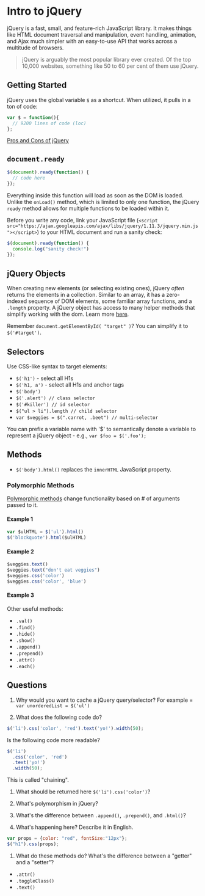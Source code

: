 # Intro to jQuery

jQuery is a fast, small, and feature-rich JavaScript library. It makes things like HTML document traversal and manipulation, event handling, animation, and Ajax much simpler with an easy-to-use API that works across a multitude of browsers.

> jQuery is arguably the most popular library ever created. Of the top 10,000 websites, something like 50 to 60 per cent of them use jQuery.

## Getting Started

jQuery uses the global variable `$` as a shortcut. When utilized, it pulls in a ton of code:

```javascript
var $ = function(){
  // 9200 lines of code (loc)
};
```

[Pros and Cons of jQuery](http://www.webdesignerdepot.com/2012/09/jquery-the-good-the-bad-and-the-ugly/)

## `document.ready`

```javascript
$(document).ready(function() {
  // code here
});
```

Everything inside this function will load as soon as the DOM is loaded. Unlike the `onLoad()` method, which is limited to only one function, the jQuery `ready` method allows for multiple functions to be loaded within it.

Before you write any code, link your JavaScript file (`<script src="https://ajax.googleapis.com/ajax/libs/jquery/1.11.3/jquery.min.js"></script>`) to your HTML document and run a sanity check:


```javascript
$(document).ready(function() {
  console.log("sanity check!")
});
```

## jQuery Objects

When creating new elements (or selecting existing ones), jQuery *often* returns the elements in a collection. Similar to an array, it has a zero-indexed sequence of DOM elements, some familiar array functions, and a `.length` property. A jQuery object has access to many helper methods that simplify working with the dom. Learn more [here](https://learn.jquery.com/using-jquery-core/jquery-object/).

Remember `document.getElementById( "target" )`? You can simplify it to `$('#target')`.

## Selectors

Use CSS-like syntax to target elements:

* `$('h1')` - select all H1s
* `$('h1, a')` - select all H1s and anchor tags
* `$('body')`
* `$('.alert') // class selector`
* `$('#killer') // id selector`
* `$("ul > li").length // child selector`
* `var $veggies = $(".carrot, .beet") // multi-selector`

You can prefix a variable name with '$' to semantically denote a variable to represent a jQuery object - e.g., `var $foo = $('.foo');`

## Methods

* `$('body').html()` replaces the `innerHTML` JavaScript property.

### Polymorphic Methods

[Polymorphic methods](http://stackoverflow.com/questions/27642239/what-is-polymorphism-in-javascript) change functionality based on # of arguments passed to it.

#### Example 1

```javascript
var $ulHTML = $('ul').html()
$('blockquote').html($ulHTML)
```

#### Example 2


```javascript
$veggies.text()
$veggies.text("don't eat veggies")
$veggies.css('color')
$veggies.css('color', 'blue')
```

#### Example 3

Other useful methods:
* `.val()`
* `.find()`
* `.hide()`
* `.show()`
* `.append()`
* `.prepend()`
* `.attr()`
* `.each()`

## Questions

1. Why would you want to cache a jQuery query/selector? For example = `var unorderedList = $('ul')`

1. What does the following code do?

  ```javascript
  $('li').css('color', 'red').text('yo!').width(50);
  ```

  Is the following code more readable?

  ```javascript
  $('li')
    .css('color', 'red')
    .text('yo!')
    .width(50);
  ```

  This is called "chaining".

1. What should be returned here `$('li').css('color')`?

1. What's polymorphism in jQuery?

1. What's the difference between `.append()`, `.prepend()`, and `.html()`?

1. What's happening here? Describe it in English.

  ```javascript
  var props = {color: "red", fontSize:"12px"};
  $("h1").css(props);
  ```

1. What do these methods do? What's the difference between a "getter" and a "setter"?
  - `.attr()`
  - `.toggleClass()`
  - `.text()`
